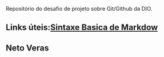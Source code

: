 Repositório do desafio de projeto  sobre Git/Github da DIO.

## Links úteis:[Sintaxe Basica de  Markdow](https://markdown.net.br/sintaxe-basica/)
## Neto Veras

